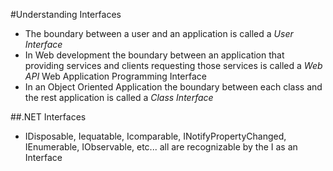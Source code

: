 #Understanding Interfaces
- The boundary between a user and an application is called a <i class="highlight">User Interface</i>
- In Web development the boundary between an application that providing services and clients requesting those services is 
called a <i class="highlight">Web API</i> Web Application Programming Interface
- In an Object Oriented Application the boundary between each class and the rest application is called a <i class="highlight">Class Interface</i>

##.NET Interfaces
- IDisposable, Iequatable, Icomparable, INotifyPropertyChanged, IEnumerable, IObservable, etc... all are recognizable by the I as an
Interface
